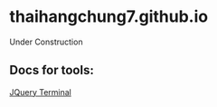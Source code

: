 # thaihangchung7.github.io
Under Construction

## Docs for tools:
[JQuery Terminal](https://terminal.jcubic.pl/api_reference.php)
